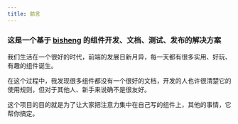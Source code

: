 ```yaml
---
title: 前言
---
```


### 这是一个基于 [bisheng](https://github.com/benjycui/bisheng) 的组件开发、文档、测试、发布的解决方案




我们生活在一个很好的时代，前端的发展日新月异，每一天都有很多实用、好玩、有趣的组件诞生。

在这个过程中，我发现很多组件都没有一个很好的文档，开发的人也许很清楚它的使用规则，但对于其他人、新手来说确不是很友好。

这个项目的目的就是为了让大家把注意力集中在自己写的组件上，其他的事情，它帮你搞定。